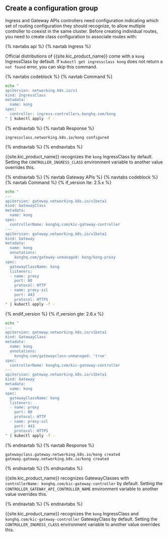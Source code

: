 ## Create a configuration group

Ingress and Gateway APIs controllers need configuration indicating which set of
routing configuration they should recognize, to allow multiple controller to
coexist in the same cluster. Before creating individual routes, you need to
create class configuration to associate routes with:

{% navtabs api %}
{% navtab Ingress %}

Official distributions of {{site.kic_product_name}} come with a `kong`
IngressClass by default. If `kubectl get ingressclass kong` does not return a
`not found` error, you can skip this command.

{% navtabs codeblock %}
{% navtab Command %}
```bash
echo "
apiVersion: networking.k8s.io/v1
kind: IngressClass
metadata:
  name: kong
spec:
  controller: ingress-controllers.konghq.com/kong
" | kubectl apply -f -
```
{% endnavtab %}
{% navtab Response %}
```text
ingressclass.networking.k8s.io/kong configured
```
{% endnavtab %}
{% endnavtabs %}

{{site.kic_product_name}} recognizes the `kong` IngressClass by default.
Setting the `CONTROLLER_INGRESS_CLASS` environment variable to another value
overrides this.

{% endnavtab %}
{% navtab Gateway APIs %}
{% navtabs codeblock %}
{% navtab Command %}
{% if_version lte: 2.5.x %}
```bash
echo "
---
apiVersion: gateway.networking.k8s.io/v1beta1
kind: GatewayClass
metadata:
  name: kong
spec:
  controllerName: konghq.com/kic-gateway-controller
---
apiVersion: gateway.networking.k8s.io/v1beta1
kind: Gateway
metadata:
  name: kong
  annotations:
    konghq.com/gateway-unmanaged: kong/kong-proxy
spec:
  gatewayClassName: kong
  listeners:
  - name: proxy
    port: 80
    protocol: HTTP
  - name: proxy-ssl
    port: 443
    protocol: HTTPS
" | kubectl apply -f -
```
{% endif_version %}
{% if_version gte: 2.6.x %}
```bash
echo "
---
apiVersion: gateway.networking.k8s.io/v1beta1
kind: GatewayClass
metadata:
  name: kong
  annotations:
    konghq.com/gatewayclass-unmanaged: 'true'
spec:
  controllerName: konghq.com/kic-gateway-controller
---
apiVersion: gateway.networking.k8s.io/v1beta1
kind: Gateway
metadata:
  name: kong
spec:
  gatewayClassName: kong
  listeners:
  - name: proxy
    port: 80
    protocol: HTTP
  - name: proxy-ssl
    port: 443
    protocol: HTTPS
" | kubectl apply -f -
```
{% endnavtab %}
{% navtab Response %}
```text
gatewayclass.gateway.networking.k8s.io/kong created
gateway.gateway.networking.k8s.io/kong created
```
{% endnavtab %}
{% endnavtabs %}

{{site.kic_product_name}} recognizes GatewayClasses with `controllerName:
konghq.com/kic-gateway-controller` by default. Setting the
`CONTROLLER_GATEWAY_API_CONTROLLER_NAME` environment variable to another value
overrides this.

{% endnavtab %}
{% endnavtabs %}

{{site.kic_product_name}} recognizes the `kong` IngressClass and
`konghq.com/kic-gateway-controller` GatewayClass
by default. Setting the `CONTROLLER_INGRESS_CLASS` environment variable to
another value overrides this.
